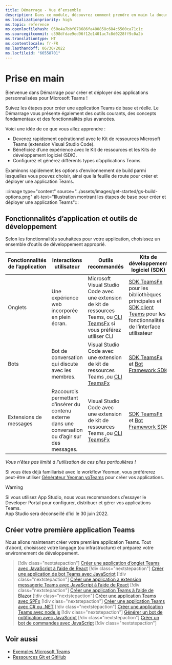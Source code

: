 ```yaml
---
title: Démarrage - Vue d’ensemble
description: Dans ce module, découvrez comment prendre en main la documentation des développeurs Microsoft Teams qui vous présente les outils courants, les concepts fondamentaux et les fonctionnalités avancées.
ms.localizationpriority: high
ms.topic: reference
ms.openlocfilehash: 050e4a7bbf078686fa400858c684c6500ca71c1c
ms.sourcegitcommit: c398dfdae9ed96f12e1401ac7c8d0228ff9c0a2b
ms.translationtype: HT
ms.contentlocale: fr-FR
ms.lasthandoff: 06/30/2022
ms.locfileid: "66558701"
---
```

# <a name="get-started"></a>Prise en main

Bienvenue dans Démarrage pour créer et déployer des applications personnalisées pour Microsoft Teams !

Suivez les étapes pour créer une application Teams de base et réelle. Le Démarrage vous présente également des outils courants, des concepts fondamentaux et des fonctionnalités plus avancées.

Voici une idée de ce que vous allez apprendre :

- Devenez rapidement opérationnel avec le Kit de ressources Microsoft Teams (extension Visual Studio Code).
- Bénéficiez d’une expérience avec le Kit de ressources et les Kits de développement logiciel (SDK).
- Configurez et générez différents types d’applications Teams.

Examinons rapidement les options d’environnement de build parmi lesquelles vous pouvez choisir, ainsi que la feuille de route pour créer et déployer une application Teams.

:::image type="content" source="../assets/images/get-started/gs-build-options.png" alt-text="Illustration montrant les étapes de base pour créer et déployer une application Teams":::

## <a name="app-capabilities-and-development-tools"></a>Fonctionnalités d’application et outils de développement

Selon les fonctionnalités souhaitées pour votre application, choisissez un ensemble d’outils de développement approprié.

| Fonctionnalités de l’application | Interactions utilisateur | Outils recommandés | Kits de développement logiciel (SDK) | Piles/langues technologiques |
|--------|-------------|--------|--------|--------|
| Onglets | Une expérience web incorporée en plein écran. | Microsoft Visual Studio Code avec une extension de kit de ressources Teams, ou [CLI TeamsFx](https://github.com/OfficeDev/TeamsFx/blob/dev/docs/cli/user-manual.md) si vous préférez utiliser CLI | [SDK TeamsFx](/javascript/api/@microsoft/teamsfx/?view=msteams-client-js-latest&preserve-view=true) pour les bibliothèques principales et [SDK client Teams](/javascript/api/overview/msteams-client?view=msteams-client-js-latest&preserve-view=true) pour les fonctionnalités de l’interface utilisateur | Technologie web en général, HTML, CSS et JavaScript (incl. React). |
| Bots | Bot de conversation qui discute avec les membres. | Visual Studio Code avec une extension de kit de ressources Teams ,ou [CLI TeamsFx](https://github.com/OfficeDev/TeamsFx/blob/dev/docs/cli/user-manual.md) | [SDK TeamsFx](/javascript/api/@microsoft/teamsfx/?view=msteams-client-js-latest&preserve-view=true) et [Bot Framework SDK](https://dev.botframework.com/) | Node.js, C#, Java et Python. |
| Extensions de messages | Raccourcis permettant d’insérer du contenu externe dans une conversation ou d’agir sur des messages. | Visual Studio Code avec une extension de kit de ressources Teams ,ou [CLI TeamsFx](https://github.com/OfficeDev/TeamsFx/blob/dev/docs/cli/user-manual.md) | [SDK TeamsFx](/javascript/api/@microsoft/teamsfx/?view=msteams-client-js-latest&preserve-view=true) et [Bot Framework SDK](https://dev.botframework.com/) | Node.js, C#, Java et Python. |

*Vous n’êtes pas limité à l’utilisation de ces piles particulières !*

Si vous êtes déjà familiarisé avec le workflow Yeoman, vous préférerez peut-être utiliser [Générateur Yeoman yoTeams](https://github.com/pnp/generator-teams/blob/master/docs/docs/tutorials/build-your-first-microsoft-teams-app.md) pour créer vos applications.

> [!WARNING]
> Si vous utilisez App Studio, nous vous recommandons d’essayer le Developer Portal pour configurer, distribuer et gérer vos applications Teams.<br> App Studio sera déconseillé d’ici le 30 juin 2022.

## <a name="build-your-first-teams-app"></a>Créer votre première application Teams

Nous allons maintenant créer votre première application Teams. Tout d’abord, choisissez votre langage (ou infrastructure) et préparez votre environnement de développement.

> [!div class="nextstepaction"]
> [Créer une application d’onglet Teams avec JavaScript à l’aide de React](../sbs-gs-javascript.yml)
> [!div class="nextstepaction"]
> [Créer une application de bot Teams avec JavaScript](../sbs-gs-bot.yml)
> [!div class="nextstepaction"]
> [Créer une application à extension messagerie Teams avec JavaScript à l’aide de React](../sbs-gs-msgext.yml)
> [!div class="nextstepaction"]
> [Créer une application Teams à l’aide de Blazor](../sbs-gs-blazorupdate.yml)
> [!div class="nextstepaction"]
> [Créer une application Teams avec SPFx](../sbs-gs-spfx.yml)
> [!div class="nextstepaction"]
> [Créer une application Teams avec C# ou .NET](../sbs-gs-csharp.yml)
> [!div class="nextstepaction"]
> [Créer une application Teams avec node.js](../sbs-gs-nodejs.yml)
> [!div class="nextstepaction"]
> [Générer un bot de notification avec JavaScript](../sbs-gs-notificationbot.yml)
> [!div class="nextstepaction"]
> [Créer un bot de commandes avec JavaScript](../sbs-gs-commandbot.yml)
> [!div class="nextstepaction"]

## <a name="see-also"></a>Voir aussi

* [Exemples Microsoft Teams](https://github.com/OfficeDev/Microsoft-Teams-Samples#microsoft-teams-samples)
* [Ressources Git et GitHub](/contribute/additional-resources)
